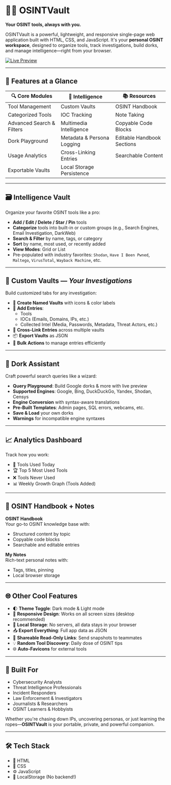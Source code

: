 # 🕵️‍♂️ OSINTVault

**Your OSINT tools, always with you.**

OSINTVault is a powerful, lightweight, and responsive single-page web application built with HTML, CSS, and JavaScript. It's your **personal OSINT workspace**, designed to organize tools, track investigations, build dorks, and manage intelligence—right from your browser.

[![Live Preview](https://img.shields.io/badge/Live-Demo-blue?style=flat&logo=github)](https://w3bcooki3.github.io/osintvault/)

---

## 🚀 Features at a Glance

| 🔍 Core Modules | 🧠 Intelligence | 📚 Resources |
|----------------|----------------|-------------|
| Tool Management | Custom Vaults | OSINT Handbook |
| Categorized Tools | IOC Tracking | Note Taking |
| Advanced Search & Filters | Multimedia Intelligence | Copyable Code Blocks |
| Dork Playground | Metadata & Persona Logging | Editable Handbook Sections |
| Usage Analytics | Cross-Linking Entries | Searchable Content |
| Exportable Vaults | Local Storage Persistence |

---

## 🗃️ Intelligence Vault

Organize your favorite OSINT tools like a pro:

- **Add / Edit / Delete / Star / Pin** tools
- **Categorize** tools into built-in or custom groups (e.g., Search Engines, Email Investigation, DarkWeb)
- **Search & Filter** by name, tags, or category
- **Sort** by name, most used, or recently added
- **View Modes**: Grid or List
- Pre-populated with industry favorites: `Shodan`, `Have I Been Pwned`, `Maltego`, `VirusTotal`, `Wayback Machine`, etc.

---

## 🔐 Custom Vaults — *Your Investigations*

Build customized tabs for any investigation:

- 🎯 **Create Named Vaults** with icons & color labels  
- 🧩 **Add Entries**:
  - Tools
  - IOCs (Emails, Domains, IPs, etc.)
  - Collected Intel (Media, Passwords, Metadata, Threat Actors, etc.)
- 🔗 **Cross-Link Entries** across multiple vaults  
- 📦 **Export Vaults** as JSON  
- 📌 **Bulk Actions** to manage entries efficiently  

---

## 🧠 Dork Assistant

Craft powerful search queries like a wizard:

- **Query Playground**: Build Google dorks & more with live preview
- **Supported Engines**: Google, Bing, DuckDuckGo, Yandex, Shodan, Censys
- **Engine Conversion** with syntax-aware translations
- **Pre-Built Templates**: Admin pages, SQL errors, webcams, etc.
- **Save & Load** your own dorks
- **Warnings** for incompatible engine syntaxes

---

## 📈 Analytics Dashboard

Track how you work:

- 📅 Tools Used Today
- 🏆 Top 5 Most Used Tools
- ❌ Tools Never Used
- 📊 Weekly Growth Graph (Tools Added)

---

## 📒 OSINT Handbook + Notes

**OSINT Handbook**  
Your go-to OSINT knowledge base with:

- Structured content by topic
- Copyable code blocks
- Searchable and editable entries

**My Notes**  
Rich-text personal notes with:

- Tags, titles, pinning
- Local browser storage

---

## 🌐 Other Cool Features

- 🌓 **Theme Toggle**: Dark mode & Light mode  
- 📱 **Responsive Design**: Works on all screen sizes (desktop recommended)  
- 💾 **Local Storage**: No servers, all data stays in your browser  
- 📤 **Export Everything**: Full app data as JSON  
- 🔗 **Shareable Read-Only Links**: Send snapshots to teammates  
- 💡 **Random Tool Discovery**: Daily dose of OSINT tips  
- 🌐 **Auto-Favicons** for external tools  

---

## 🧰 Built For

- Cybersecurity Analysts  
- Threat Intelligence Professionals  
- Incident Responders  
- Law Enforcement & Investigators  
- Journalists & Researchers  
- OSINT Learners & Hobbyists  

Whether you're chasing down IPs, uncovering personas, or just learning the ropes—**OSINTVault** is your portable, private, and powerful companion.

---

## 🛠️ Tech Stack

- 🧱 HTML
- 🎨 CSS
- ⚙️ JavaScript
- 💾 LocalStorage (No backend!)

